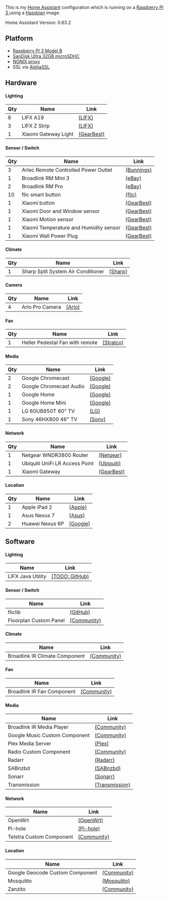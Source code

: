 This is my [Home Assistant](https://home-assistant.io) configuration which is running on a [Raspberry PI 3 ](http://au.element14.com/buy-raspberry-pi?&CMP=KNC-GAU-GEN-SKU-PSP-STL-RPI3&mckv=szEgWGgK7_dc%7Cpcrid%7C238407451184%7Cpkw%7C%2Belement14%20%2Bpi%20%2B3%7Cpmt%7Cb%7Cslid%7CE0QUwafP%7Cproduct%7C%7C&gclid=Cj0KCQiAyZLSBRDpARIsAH66VQK5HeckMfiD1iPzSbrMpRJeNTs-IJuUHgCkgFjuTeIZmITQ4rQ6WF0aAnQQEALw_wcB) using a [Hassbian](https://home-assistant.io/docs/installation/hassbian/installation/) image.

Home Assistant Version: 0.63.2

## Platform
* [Raspberry PI 3 Model B](http://au.element14.com/buy-raspberry-pi?&CMP=KNC-GAU-GEN-SKU-PSP-STL-RPI3&mckv=szEgWGgK7_dc%7Cpcrid%7C238407451184%7Cpkw%7C%2Belement14%20%2Bpi%20%2B3%7Cpmt%7Cb%7Cslid%7CE0QUwafP%7Cproduct%7C%7C&gclid=Cj0KCQiAyZLSBRDpARIsAH66VQK5HeckMfiD1iPzSbrMpRJeNTs-IJuUHgCkgFjuTeIZmITQ4rQ6WF0aAnQQEALw_wcB)
* [SanDisk Ultra 32GB microSDHC](https://www.ebay.com.au/sch/sis.html?_nkw=Sandisk+64GB+Micro+SD+SDXC+Ultra+Class+10+80MB%2Fs+Mobile+Memory+Card+Samsung&_id=331081740883&&_trksid=p2057872.m2749.l2658)
* [NGNIX proxy](https://home-assistant.io/docs/ecosystem/nginx/)
* SSL via [AlphaSSL](https://www.alphassl.com)

## Hardware
#### Lighting
| Qty   | Name                                                  | Link |
| ----- | ----------------------------------------------------- | ---- |
| 8     | LIFX A19                                              | [(LIFX)](https://www.lifx.com.au/products/lifx) |
| 3     | LIFX Z Strip                                          | [(LIFX)](https://www.lifx.com.au/products/lifx-z) |
| 1     | Xiaomi Gateway Light                                  | [(GearBest)](https://www.gearbest.com/alarm-systems/pp_616359.html) |

#### Sensor / Switch
| Qty   | Name                                                  | Link |
| ----- | ----------------------------------------------------- | ---- |
| 3     | Arlec Remote Controlled Power Outlet                  | [(Bunnings)](https://www.bunnings.com.au/arlec-remote-controlled-power-outlet_p4331763) |
| 1     | Broadlink RM Mini 3                                   | [(eBay)](https://www.ebay.com.au/sch/i.html?_odkw=broadlink+rm+mini+3&_osacat=0&_from=R40&_trksid=p2045573.m570.l1313.TR0.TRC0.H0.TRS0&_nkw=broadlink+rm+mini+3&_sacat=0) |
| 2     | Broadlink RM Pro                                      | [(eBay)](https://www.ebay.com.au/sch/i.html?_odkw=broadlink+rm+pro+3&_osacat=0&_from=R40&_trksid=p2045573.m570.l1313.TR3.TRC2.A0.H0.Xbroadlink+rm+pro.TRS0&_nkw=broadlink+rm+pro&_sacat=0) |
| 10    | flic smart button                                     | [(flic)](https://flic.io/shop/flic-1pack) |
| 1     | Xiaomi button                                         | [(GearBest)](https://www.gearbest.com/alarm-systems/pp_616359.html) |
| 1     | Xiaomi Door and Window sensor                         | [(GearBest)](https://www.gearbest.com/alarm-systems/pp_616359.html) |
| 1     | Xiaomi Motion sensor                                  | [(GearBest)](https://www.gearbest.com/alarm-systems/pp_616359.html) |
| 1     | Xiaomi Temperature and Humidity sensor                | [(GearBest)](https://www.gearbest.com/alarm-systems/pp_616359.html) |
| 1     | Xiaomi Wall Power Plug                                | [(GearBest)](https://www.gearbest.com/alarm-systems/pp_616359.html) |

#### Climate
| Qty   | Name                                                  | Link |
| ----- | ----------------------------------------------------- | ---- |
| 1     | Sharp Split System Air Conditioner                    | [(Sharp)](https://support.sharp.net.au/downloads/opmanuals/24k%20om%20final.pdf) |

#### Camera
| Qty   | Name                                                  | Link |
| ----- | ----------------------------------------------------- | ---- |
| 4     | Arlo Pro Camera                                       | [(Arlo)](https://www.arlo.com/au/products/arlo-pro/default.aspx) |

#### Fan
| Qty   | Name                                                  | Link |
| ----- | ----------------------------------------------------- | ---- |
| 1     | Heller Pedestal Fan with remote                       | [(Stratco)](https://www.stratco.com.au/products/hardware/heller-40cm-pedestal-fan-with-remote/) |

#### Media
| Qty   | Name                                                  | Link |
| ----- | ----------------------------------------------------- | ---- |
| 2     | Google Chromecast                                     | [(Google)](https://store.google.com/au/product/chromecast_2015) |
| 2     | Google Chromecast Audio                               | [(Google)](https://store.google.com/au/product/chromecast_audio) |
| 1     | Google Home                                           | [(Google)](https://store.google.com/au/product/google_home) |
| 1     | Google Home Mini                                      | [(Google)](https://store.google.com/au/product/google_home_mini) |
| 1     | LG 60UB850T 60" TV                                    | [(LG)](http://www.lg.com/au/tvs/lg-60UB850T) |
| 1     | Sony 46HX800 46" TV                                   | [(Sony)](http://www.sony.com.au/electronics/support/televisions-projectors-lcd-tvs/kdl-46hx800/specifications) |

#### Network
| Qty   | Name                                                  | Link |
| ----- | ----------------------------------------------------- | ---- |
| 1     | Netgear WNDR3800 Router                               | [(Netgear)](https://www.netgear.com/support/product/WNDR3800.aspx) |
| 1     | Ubiquiti UniFi LR Access Point                        | [(Ubiquiti)](https://store.ubnt.com/products/unifi-ap-1) |
| 1     | Xiaomi Gateway                                        | [(GearBest)](https://www.gearbest.com/alarm-systems/pp_616359.html) |

#### Location
| Qty   | Name                                                  | Link |
| ----- | ----------------------------------------------------- | ---- |
| 1     | Apple iPad 2                                          | [(Apple)](https://support.apple.com/kb/sp622?locale=en_AU) |
| 1     | Asus Nexus 7                                          | [(Asus)](https://www.asus.com/Tablets/Nexus_7_2013/) |
| 2     | Huawei Nexus 6P                                       | [(Google)](https://www.google.com/intl/en_au/nexus/6p/) |

## Software
#### Lighting
| Name                                                  | Link |
| ----------------------------------------------------- | ---- |
| LIFX Java Utility                                     | [(TODO: GitHub)](https://github.com) |

#### Sensor / Switch
| Name                                                  | Link |
| ----------------------------------------------------- | ---- |
| fliclib                                               | [(GitHub)](https://github.com/50ButtonsEach/fliclib-linux-hci) |
| Floorplan Custom Panel                                | [(Community)](https://community.home-assistant.io/t/floorplan-for-home-assistant/17394) |

#### Climate
| Name                                                  | Link |
| ----------------------------------------------------- | ---- |
| Broadlink IR Climate Component                        | [(Community)](https://community.home-assistant.io/t/broadlink-ir-climate-component/27406) |

#### Fan
| Name                                                  | Link |
| ----------------------------------------------------- | ---- |
| Broadlink IR Fan Component                            | [(Community)](https://community.home-assistant.io/t/broadlink-ir-climate-component/27406) |

#### Media
| Name                                                  | Link |
| ----------------------------------------------------- | ---- |
| Broadlink IR Media Player                             | [(Community)](https://community.home-assistant.io/t/broadlink-ir-climate-component/27406) |
| Google Music Custom Component                         | [(Community)](https://community.home-assistant.io/t/google-music-in-ha/10976) |
| Plex Media Server                                     | [(Plex)](https://www.plex.tv) |
| Radio Custom Component                                | [(Community)](https://community.home-assistant.io/t/chromecast-radio-with-station-and-player-selection/12732) |
| Radarr                                                | [(Radarr)](https://radarr.video) |
| SABnzbd                                               | [(SABnzbd)](https://sabnzbd.org) |
| Sonarr                                                | [(Sonarr)](https://sonarr.tv) |
| Transmission                                          | [(Transmission)](https://transmissionbt.com) |

#### Network
| Name                                                  | Link |
| ----------------------------------------------------- | ---- |
| OpenWrt                                               | [(OpenWrt)](https://openwrt.org) |
| Pi-hole                                               | [(Pi-hole)](https://itchy.nl/raspberry-pi-3-with-openvpn-pihole-dnscrypt) |
| Telstra Custom Component                              | [(Community)](https://community.home-assistant.io/t/telstra-notification-add-on/28096) |

#### Location
| Name                                                  | Link |
| ----------------------------------------------------- | ---- |
| Google Geocode Custom Component                       | [(Community)](https://community.home-assistant.io/t/google-geocode-custom-component-gps-to-street-address/22233) |
| Mosquitto                                             | [(Mosquitto)](https://mosquitto.org) |
| Zanzito                                               | [(Community)](https://community.home-assistant.io/t/zanzito-a-lightweight-bridge-between-your-android-device-and-your-mqtt-home-automation-system/20228) |


